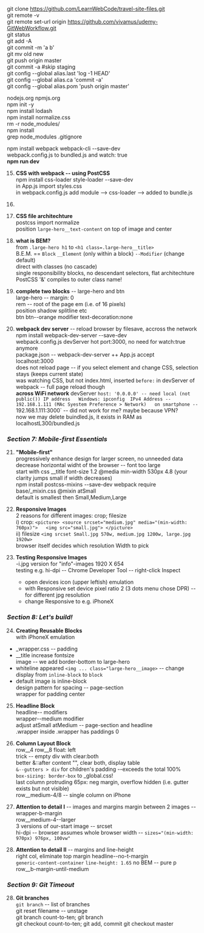 git clone https://github.com/LearnWebCode/travel-site-files.git  
git remote -v  
git remote set-url origin https://github.com/vivamus/udemy-GitWebWorkflow.git  
git status  
git add -A  
git commit -m 'a b'  
git mv old new  
git push origin master  
git commit -a     #skip staging  
git config --global alias.last 'log -1 HEAD'  
git config --global alias.ca 'commit -a'  
git config --global alias.pom 'push origin master'  

nodejs.org npmjs.org  
npm init -y  
npm install lodash  
npm install normalize.css  
rm -r node_modules/  
npm install  
  grep node_modules .gitignore  

npm install webpack webpack-cli --save-dev  
webpack.config.js to bundled.js and watch: true  
**npm run dev**  

15. **CSS with webpack -- using PostCSS**    
    npm install css-loader style-loader --save-dev  
    in App.js import styles.css  
    in webpack.config.js add module --> css-loader --> added to bundle.js  
16.
 17. **CSS file architechture**   
    postcss import normalize   
    position `large-hero__text-content` on top of image and center  

18. **what is BEM?**  
  from `.large-hero h1` to `<h1 class=.large-hero__title>`  
  B.E.M. == `Block` `__Element` (only within a block) `--Modifier` (change default)  
    direct with classes (no cascade)  
    single responsibility blocks, no descendant selectors, flat architechture  
    PostCSS '&' compiles to outer class name!

19. **complete two blocks** -- large-hero and btn   
  large-hero -- margin: 0  
    rem -- root of the page em (i.e. of 16 pixels)  
    position shadow splitline etc  
  btn btn--orange modifier  text-decoration:none  

20. **webpack dev server** -- reload browser by filesave, accross the network  
  npm install webpack-dev-server --save-dev  
  webpack.config.js devServer hot port:3000, no need for watch:true anymore  
  package.json -- webpack-dev-server ++ App.js accept  
  localhost:3000  
  does not reload page -- if you select element and change CSS, selection stays (keeps current state)  
  was watching CSS, but not index.html, inserted `before:` in devServer of webpack -- full page reload though  
  **across WiFi network** devServer `host: '0.0.0.0' -- need local (not public()) IP address  
  Windows: ipconfig  IPv4 Address -- 192.168.1.111 (MAc Syestem Preference > Network)  
    on smartphone -- `192.168.1.111:3000` -- did not work for me? maybe because VPN?  
    now we may delete buindled.js, it exists in RAM as localhostL300/bundled.js  

### *Section 7: Mobile-first Essentials*     

21. **"Mobile-first"**  
  progressively enhance design for larger screen, no unneeded data  
  decrease horizontal widht of the browser -- font too large  
  start with css __title font-size 1.2 @media min-width 530px 4.8 (your clarity jumps small if width decreases)  
  npm install postcss-mixins --save-dev  webpack require  
  base/_mixin.css @mixin atSmall  
  default is smallest then Small,Medium,Large  

22. **Responsive Images**  
  2 reasons for different images: crop; filesize  
  i) crop: ```<picture> <source srcset="medium.jpg" media="(min-width: 760px)">  
        <img src="small.jpg"> </picture>```  
  ii) filesize `<img srcset Small.jpg 570w, medium.jpg 1200w, large.jpg 1920w>`  
    browser itself decides which resolution Width to pick  
      
23. **Testing Responsive Images**  
  -i.jpg version for "info"-images 1920 X 654   
  testing e.g. hi-dpi -- Chrome Developer Tool -- right-click Inspect  
    * open devices icon (upper leftish) emulation  
    * with Responsive set device pixel ratio 2 (3 dots menu chose DPR)  -- for different jpg resolution  
    * change Responsive to e.g. iPhoneX  

### *Section 8: Let's build!*     

24. **Creating Reusable Blocks**  
  with iPhoneX emulation  
   * _wrapper.css -- padding  
   * __title increase fontsize  
  image -- we add border-bottom to large-hero  
  * whiteline appeared `<img ... class="large-hero__image>` -- change display from `inline-block` to `block`  
  * default image is inline-block  
  design pattern for spacing -- page-section  
  wrapper for padding center  

25. **Headline Block**  
  headline-- modifiers  
  wrapper--medium modifier  
  adjust atSmall atMedium -- page-section and headline  
  .wrapper inside .wrapper has paddings 0  

26. **Column Layout Block**  
  row__4 row__8 float: left  
  trick -- empty div with clear:both  
  better &::after content "", clear both, display table  
  `&--gutters > div` for children's padding --exceeds the total 100%  
  `box-sizing: border-box` to _global.css!  
  last column protruding 65px: neg margin, overflow hidden (i.e. gutter exists but not visible)  
  row__medium-4/8 -- single column on iPhone  

27. **Attention to detail I**  -- images and margins
  margin between 2 images -- wrapper-b-margin  
  row__medium-4--larger  
  3 versions of our-start image -- <picture> srcset  
  hi-dpi -- browser assumes whole browser width -- <source sizes=404px>
  `sizes="(min-width: 970px) 976px, 100vw"`  

28. **Attention to detail II**  -- margins and line-height    
  right col, eliminate top margin headline--no-t-margin  
  `generic-content-container`  `line-height: 1.65`  no BEM -- pure p  
  row__b-margin-until-medium    


### *Section 9: Git Timeout*  
  
28. **Git branches**    
 `git branch`  -- list of branches  
  git reset filename -- unstage  
  git branch count-to-ten; git branch  
  git checkout count-to-ten; git add, commit
  git checkout master
